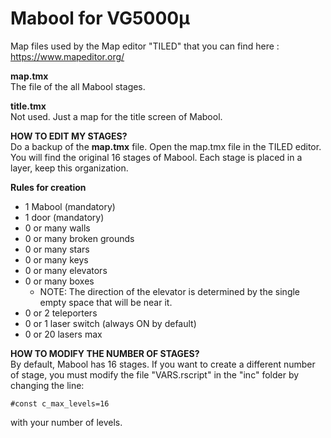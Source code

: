 # Mabool for VG5000µ

Map files used by the Map editor "TILED" that you can find here : https://www.mapeditor.org/

<b>map.tmx</b><br>
The file of the all Mabool stages.

<b>title.tmx</b><br>
Not used. Just a map for the title screen of Mabool.

<b>HOW TO EDIT MY STAGES?</b><br>
Do a backup of the <b>map.tmx</b> file. Open the map.tmx file in the TILED editor. You will find the original 16 stages of Mabool. Each stage is placed in a layer, keep this organization. 

<b>Rules for creation</b>
- 1 Mabool (mandatory)
- 1 door (mandatory)
- 0 or many walls
- 0 or many broken grounds
- 0 or many stars
- 0 or many keys
- 0 or many elevators
- 0 or many boxes
  - NOTE: The direction of the elevator is determined by the single empty space that will be near it.
- 0 or 2 teleporters
- 0 or 1 laser switch (always ON by default)
- 0 or 20 lasers max

<b>HOW TO MODIFY THE NUMBER OF STAGES?</b><br>
By default, Mabool has 16 stages. If you want to create a different number of stage, you must modify the file "VARS.rscript" in the "inc" folder by changing the line:
```
#const c_max_levels=16
```
with your number of levels.

